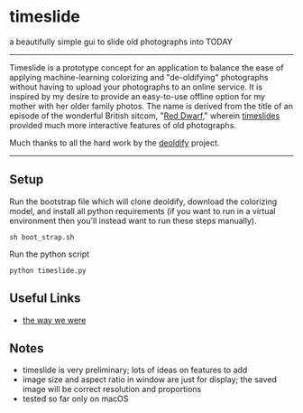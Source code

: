 # timeslide
a beautifully simple gui to slide old photographs into TODAY

---

Timeslide is a prototype concept for an application to balance the ease of applying machine-learning colorizing and "de-oldifying" photographs without having to upload your photographs to an online service. It is inspired by my desire to provide an easy-to-use offline option for my mother with her older family photos. The name is derived from the title of an episode of the wonderful British sitcom, "[Red Dwarf](https://www.reddwarf.co.uk/news/index.cfm)," wherein [timeslides](https://en.wikipedia.org/wiki/Timeslides) provided much more interactive features of old photographs.

Much thanks to all the hard work by the [deoldify](https://github.com/jantic/DeOldify) project.

---

## Setup

Run the bootstrap file which will clone deoldify, download the colorizing model, and install all python requirements (if you want to run in a virtual environment then you'll instead want to run these steps manually).

```
sh boot_strap.sh
```

Run the python script

```
python timeslide.py
```

## Useful Links

- [the way we were](https://www.reddit.com/r/TheWayWeWere/)

## Notes

- timeslide is very preliminary; lots of ideas on features to add
- image size and aspect ratio in window are just for display; the saved image will be correct resolution and proportions
- tested so far only on macOS